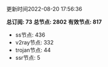更新时间2022-08-20 17:56:36

**总订阅: 73**
**总节点: 2802**
**有效节点: 817**
- ss节点: 436
- v2ray节点: 332
- trojan节点: 44
- ssr节点: 5
